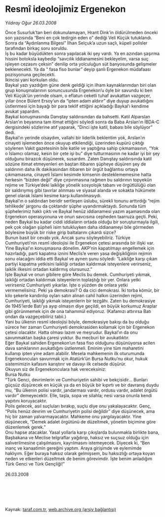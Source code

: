 # Resmî ideolojimiz Ergenekon

*Yıldıray Oğur 26.03.2008*

<div class="taraf_structure_2col_1zq">
<div class="margen_n">



 <p>Önce Susurluk’tan beri dokunulamayan, Hrant Dink’in öldürülmeden önceki son yazısında “Beni en çok tedirgin eden o” dediği Veli Küçük tutuklandı. Sonra da “Aydınlanma Bilgesi” İlhan Selçuk’a uzun saçlı, küpeli polisler tarafından birkaç soru soruldu.<br/>
İş bu kadar büyüdükten sonra yapılacak iki şey vardı. Ya en azından şaşırma hissini botoksla kaybedip “savcılık iddianamesini bekleyelim, varsa suç işleyen cezasını çeksin” denilip orta yolculuğun süt banyosunda gelişmeler beklenecekti. Ya da “ fasa fiso bunlar” deyip şanlı Ergenekon müdafaası pozisyonuna geçilecekti.<br/>
İkincisi yani korkulan oldu. <br/>
Baykal yazı yazdığım güne denk geldiği için ilham kaynaklarımdan biri olan grup konuşmalarının sonuncusunda Ergenekon’u öyle bir savundu ki ben Veli Küçük’ün yerinde olsam, o eflatun ceketli tuhaf avukattan vazgeçer, yıllar önce Bülent Ersoy’un da “ipten adam aldırır” diye duyup avukatlığını üstlenmesi için bayağı bir para teklif ettiğini açıkladığı Baykal’ı kendime avukat yapardım.<br/>
Baykal konuşmasında Danıştay saldırısından da bahsetti. Katil Alparslan Arslan’ın beyanına tam itimat ettiğini söyledi sonra da Baba Arslan’ın İBDA-C dergisindeki sözlerine atıf yaparak, “Dinci işte katil, babası bile söylüyor” dedi.<br/>
Baykal’ın yerinde olsaydım, vallahi bir liderlik beklentim yok, Arslan’ın cinayeti işlemeden önce okuyup etkilendiği, üzerinden kupürü çıktığı söylenen Vakit gazetesinin bile katile ve yaptığına sahip çıkmamasının, “Yok o İslamcı olamaz, kesin bir çete işi bu” diye tutturmasının ne kadar iyi bir şey olduğunu birazcık düşünerek, susardım. Zaten Danıştay saldırısında katil sözüne itimat etmeyenleri en baştan itibaren şüpheye düşüren şey de saldırının daha ilk dakikasından itibaren bir örgüt bağlantısı ortaya çıkmamasına, cinayeti İslami kesimde kimsenin desteklememesine hatta herkesin “bizden değil” diye çırpınmasına rağmen bu saldırının topyekûn rejime ve Türkiye’deki laikliğe yönelik sosyolojik tabanı ve örgütlülüğü olan bir saldırıymış gibi tavırlar alınması ve siyasal alanda ve sokakta hükümete genel olarak İslami kesime karşı kullanılmasıydı. <br/>
Baykal’ın o saldırıdan beridir sertleşen üslubu, sürekli tonunu arttırdığı “rejim tehlikede’ jargonu da çoktandır şüphe uyandırmaktaydı. Sonunda tüm şüphelerimiz haklı çıktı ve Baykal henüz iddianamesi yazım aşamasında olan Ergenekon operasyonuna ve onun savcısına cepheden taarruza geçti. Peki, neden Baykal bu kadar ciddi iddiaların ortada olduğu bir soruşturmayla ilgili, pek çok olağan şüpheli isim tutukluyken daha iddianameyi bile görmeden böylesine büyük bir riske girip baltalarını çıkardı sizce? <br/>
Bunun basit bir cevabı yok. Ancak şunu söyleyebiliriz. Türkiye Cumhuriyeti’nin resmî ideolojisi ile Ergenekon çetesi arasında bir ilişki var. <br/>
Yine Baykal’ın konuşmasına dönelim. AKP’nin kapatılmayı engellemek için hazırladığı, parti kapatma iznini Meclis’e veren yasa değişikliğinin rejimin sonu olacağını iddia etti Baykal ve aynen şunu söyledi: “Laikliğe karşı çıkan partiyi kapatma yetkisini laikliği ortadan kaldırmak isteyenlere verirseniz, laiklik ilkesini ortadan kaldırmış olursunuz.”<br/>
İşte Baykal ve onun gibilere göre Meclis bu demek. Cumhuriyeti yıkmak, laikliği ortadan kaldırmak isteyenlerin toplaştığı bir yer. Onlara yetki verirseniz Cumhuriyeti yıkarlar. İşte o yüzden de onlara yetki vermemelisiniz. Peki ya demokrasi? O da cici demokrasi. İki torba kömür, bir kilo şekerle kandırılıp oyları satın alınan cahil halkın üzerinden rejimi, Cumhuriyeti, laikliği yıkmak isteyenlerin bir tezgâhı. Zaten bu demokrasiye de 1945’lerde Batı’ya ayıp olmasın diye geçildi, en büyük korkumuz Araplar gibi görünmemek için de ona tahammül ediyoruz. (Kafamızı attırırsa Batı ondan da vazgeçebiliriz tabii.)<br/>
Yani bu ülkenin resmî ideolojisi böyle, demokrasiye bakışı da bu olduğu sürece her zaman Cumhuriyeti demokrasiden kollamak için bir Ergenekon çetesi olacaktır. Hatta olması lazım ve meşrudur. Baykal’ın da onu savunmaktan başka çaresi yoktur. Bu mecburi bir avukatlıktır.<br/>
Eğer Baykal sahiden Ergenekon’un fasa fiso olduğunu düşünüyorsa acilen dava sanıklarının avukatlığını üstlenmeli. Eminim yine tüm maharetini kullanıp ipten yine adam alabilir. Mesela mahkemenin ilk oturumunda Ergenekoncuları savunmak için Atatürk’ün Bursa Nutku’nu okur, hukuk sistemimizin kafasını karıştırır ve davayı ilk celsede düşürür. <br/>
Okuyun siz de Ergenekonculara hak vereceksiniz:<br/>
Bursa Nutku<br/>
“Türk Genci, devrimlerin ve Cumhuriyetin sahibi ve bekçisidir... Bunları güçsüz düşürecek en küçük ya da en büyük bir kıpırtı ve bir davranış duydu mu, “Bu ülkenin polisi vardır, jandarması vardır, ordusu vardır, adalet örgütü vardır” demeyecektir. Elle, taşla, sopa ve silahla; nesi varsa onunla kendi yapıtını koruyacaktır.<br/>
Polis gelecek, asıl suçluları bırakıp, suçlu diye onu yakalayacaktır. Genç, “Polis henüz devrim ve Cumhuriyetin polisi değildir” diye düşünecek, ama hiç bir zaman yalvarmayacaktır. Mahkeme onu yargılayacaktır. Yine düşünecek, “Demek adalet örgütünü de düzeltmek, yönetim biçimine göre düzenlemek gerek.”<br/>
Onu hapse atacaklar. Yasal yollarla karşı çıkışlarda bulunmakla birlikte bana, Başbakana ve Meclise telgraflar yağdırıp, haksız ve suçsuz olduğu için salıverilmesine çalışılmasını, kayrılmasını istemeyecek. Diyecek ki, “Ben inanç ve kanaatimin gereğini yaptım. Araya girişimde ve eylemimde haklıyım. Eğer buraya haksız olarak gelmişsem, bu haksızlığı ortaya koyan neden ve etkenleri düzeltmek de benim görevimdir. İşte benim anladığım Türk Genci ve Türk Gençliği!”<br/>
<br/>
26.03.2008</p>
<br/>
<br/>
<br/>



<br/>


<div id="taraf_not">
</div>

</div>


</div>

Kaynak: [taraf.com.tr](http://www.taraf.com.tr:80/makale/231.htm), [web.archive.org (arşiv bağlantısı)](http://web.archive.org/web/20090912064808/http://www.taraf.com.tr:80/makale/231.htm)
